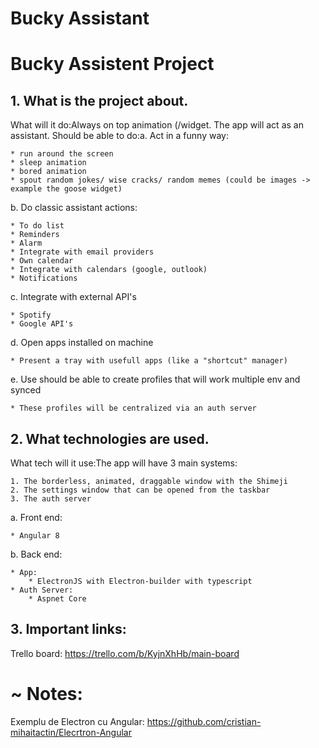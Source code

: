 # Bucky Assistant

# Bucky Assistent Project

## 1. What is the project about.

What will it do:Always on top animation (/widget. The app will act as an assistant. Should be able to do:a. Act in a funny way: 

	* run around the screen
	* sleep animation
	* bored animation
	* spout random jokes/ wise cracks/ random memes (could be images -> example the goose widget)

b. Do classic assistant actions:

	* To do list
	* Reminders
	* Alarm
	* Integrate with email providers
	* Own calendar
	* Integrate with calendars (google, outlook)
	* Notifications

c. Integrate with external API's

	* Spotify
	* Google API's

d. Open apps installed on machine

	* Present a tray with usefull apps (like a "shortcut" manager)
  
e. Use should be able to create profiles that will work multiple env and synced

	* These profiles will be centralized via an auth server 



## 2. What technologies are used.

What tech will it use:The app will have 3 main systems:

	1. The borderless, animated, draggable window with the Shimeji
	2. The settings window that can be opened from the taskbar
	3. The auth server

a. Front end:

	* Angular 8

b. Back end:

	* App:
		* ElectronJS with Electron-builder with typescript
	* Auth Server:
		* Aspnet Core



## 3. Important links:

Trello board: https://trello.com/b/KyjnXhHb/main-board


# ~ Notes:

Exemplu de Electron cu Angular: https://github.com/cristian-mihaitactin/Elecrtron-Angular
